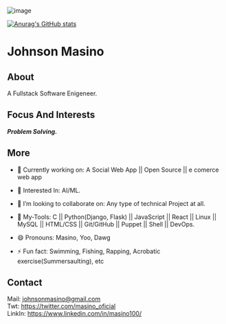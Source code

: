 ![image](https://github.com/JohnsonMasino/JohnsonMasino/assets/117756339/d4ac606b-f74a-4440-af03-ffc08ea81691)

[![Anurag's GitHub stats](https://github-readme-stats.vercel.app/api?username=JohnsonMasino)](https://github.com/JohnsonMasino/github-readme-stats)

# Johnson Masino

## About
A Fullstack Software Enigeneer.
## Focus And Interests
***Problem Solving.***
## More
- 🔭 Currently working on: A Social Web App || Open Source || e comerce web app
- 🌱 Interested In: AI/ML.
  
- 👯 I’m looking to collaborate on: Any type of technical Project at all.
- 💬 My-Tools: C || Python(Django, Flask) || JavaScript || React || Linux || MySQL || HTML/CSS || Git/GitHub || Puppet || Shell || DevOps.
- 😄 Pronouns: Masino, Yoo, Dawg
- ⚡ Fun fact: Swimming, Fishing, Rapping, Acrobatic exercise(Summersaulting), etc
## Contact
Mail: johnsonmasino@gmail.com <br>
Twt: https://twitter.com/masino_oficial <br>
LinkIn: https://www.linkedin.com/in/masino100/

